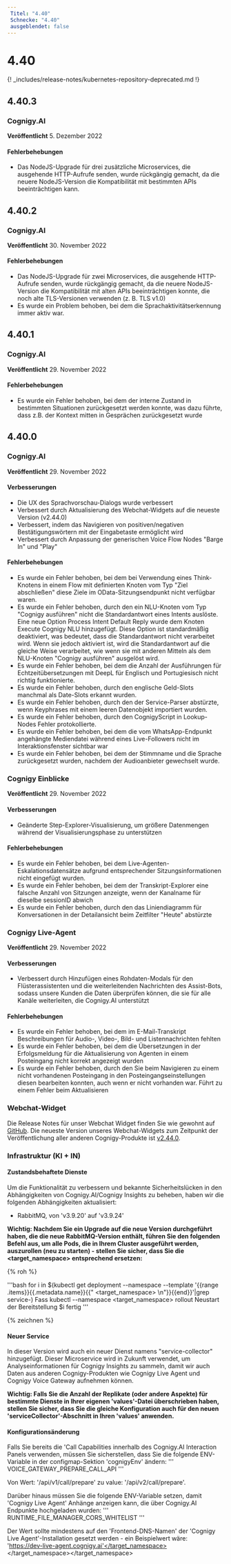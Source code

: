 ```yaml
---
 Titel: "4.40" 
 Schnecke: "4.40" 
 ausgeblendet: false 
---
```

# 4.40

{! _includes/release-notes/kubernetes-repository-deprecated.md !}

## 4.40.3

### Cognigy.AI

**Veröffentlicht** 5. Dezember 2022

#### Fehlerbehebungen
- Das NodeJS-Upgrade für drei zusätzliche Microservices, die ausgehende HTTP-Aufrufe senden, wurde rückgängig gemacht, da die neuere NodeJS-Version die Kompatibilität mit bestimmten APIs beeinträchtigen kann.

## 4.40.2

### Cognigy.AI

**Veröffentlicht** 30. November 2022

#### Fehlerbehebungen
- Das NodeJS-Upgrade für zwei Microservices, die ausgehende HTTP-Aufrufe senden, wurde rückgängig gemacht, da die neuere NodeJS-Version die Kompatibilität mit alten APIs beeinträchtigen konnte, die noch alte TLS-Versionen verwenden (z. B. TLS v1.0)
- Es wurde ein Problem behoben, bei dem die Sprachaktivitätserkennung immer aktiv war.

## 4.40.1

### Cognigy.AI

**Veröffentlicht** 29. November 2022

#### Fehlerbehebungen
- Es wurde ein Fehler behoben, bei dem der interne Zustand in bestimmten Situationen zurückgesetzt werden konnte, was dazu führte, dass z.B. der Kontext mitten in Gesprächen zurückgesetzt wurde

## 4.40.0

### Cognigy.AI

**Veröffentlicht** 29. November 2022

#### Verbesserungen
- Die UX des Sprachvorschau-Dialogs wurde verbessert
- Verbessert durch Aktualisierung des Webchat-Widgets auf die neueste Version (v2.44.0)
- Verbessert, indem das Navigieren von positiven/negativen Bestätigungswörtern mit der Eingabetaste ermöglicht wird
- Verbessert durch Anpassung der generischen Voice Flow Nodes "Barge In" und "Play"

#### Fehlerbehebungen
- Es wurde ein Fehler behoben, bei dem bei Verwendung eines Think-Knotens in einem Flow mit definierten Knoten vom Typ "Ziel abschließen" diese Ziele im OData-Sitzungsendpunkt nicht verfügbar waren.
- Es wurde ein Fehler behoben, durch den ein NLU-Knoten vom Typ "Cognigy ausführen" nicht die Standardantwort eines Intents auslöste. Eine neue Option Process Intent Default Reply wurde dem Knoten Execute Cognigy NLU hinzugefügt. Diese Option ist standardmäßig deaktiviert, was bedeutet, dass die Standardantwort nicht verarbeitet wird. Wenn sie jedoch aktiviert ist, wird die Standardantwort auf die gleiche Weise verarbeitet, wie wenn sie mit anderen Mitteln als dem NLU-Knoten "Cognigy ausführen" ausgelöst wird.
- Es wurde ein Fehler behoben, bei dem die Anzahl der Ausführungen für Echtzeitübersetzungen mit DeepL für Englisch und Portugiesisch nicht richtig funktionierte.
- Es wurde ein Fehler behoben, durch den englische Geld-Slots manchmal als Date-Slots erkannt wurden.
- Es wurde ein Fehler behoben, durch den der Service-Parser abstürzte, wenn Keyphrases mit einem leeren Datenobjekt importiert wurden.
- Es wurde ein Fehler behoben, durch den CognigyScript in Lookup-Nodes Fehler protokollierte.
- Es wurde ein Fehler behoben, bei dem die vom WhatsApp-Endpunkt angehängte Mediendatei während eines Live-Followers nicht im Interaktionsfenster sichtbar war
- Es wurde ein Fehler behoben, bei dem der Stimmname und die Sprache zurückgesetzt wurden, nachdem der Audioanbieter gewechselt wurde.

### Cognigy Einblicke

**Veröffentlicht** 29. November 2022

#### Verbesserungen
- Geänderte Step-Explorer-Visualisierung, um größere Datenmengen während der Visualisierungsphase zu unterstützen

#### Fehlerbehebungen
- Es wurde ein Fehler behoben, bei dem Live-Agenten-Eskalationsdatensätze aufgrund entsprechender Sitzungsinformationen nicht eingefügt wurden.
- Es wurde ein Fehler behoben, bei dem der Transkript-Explorer eine falsche Anzahl von Sitzungen anzeigte, wenn der Kanalname für dieselbe sessionID abwich
- Es wurde ein Fehler behoben, durch den das Liniendiagramm für Konversationen in der Detailansicht beim Zeitfilter "Heute" abstürzte

### Cognigy Live-Agent

**Veröffentlicht** 29. November 2022

#### Verbesserungen
- Verbessert durch Hinzufügen eines Rohdaten-Modals für den Flüsterassistenten und die weiterleitenden Nachrichten des Assist-Bots, sodass unsere Kunden die Daten überprüfen können, die sie für alle Kanäle weiterleiten, die Cognigy.AI unterstützt

#### Fehlerbehebungen
- Es wurde ein Fehler behoben, bei dem im E-Mail-Transkript Beschreibungen für Audio-, Video-, Bild- und Listennachrichten fehlten
- Es wurde ein Fehler behoben, bei dem die Übersetzungen in der Erfolgsmeldung für die Aktualisierung von Agenten in einem Posteingang nicht korrekt angezeigt wurden
- Es wurde ein Fehler behoben, durch den Sie beim Navigieren zu einem nicht vorhandenen Posteingang in den Posteingangseinstellungen diesen bearbeiten konnten, auch wenn er nicht vorhanden war. Führt zu einem Fehler beim Aktualisieren

### Webchat-Widget

Die Release Notes für unser Webchat Widget finden Sie wie gewohnt auf [GitHub](https://github.com/Cognigy/WebchatWidget/releases). Die neueste Version unseres Webchat-Widgets zum Zeitpunkt der Veröffentlichung aller anderen Cognigy-Produkte ist [v2.44.0](https://github.com/Cognigy/WebchatWidget/releases/tag/v2.44.0).

### Infrastruktur (KI + IN)

#### Zustandsbehaftete Dienste
Um die Funktionalität zu verbessern und bekannte Sicherheitslücken in den Abhängigkeiten von Cognigy.AI/Cognigy Insights zu beheben, haben wir die folgenden Abhängigkeiten aktualisiert:
- RabbitMQ, von 'v3.9.20' auf 'v3.9.24'

**Wichtig: Nachdem Sie ein Upgrade auf die neue Version durchgeführt haben, die die neue RabbitMQ-Version enthält, führen Sie den folgenden Befehl aus, um alle Pods, die in Ihrem Cluster ausgeführt werden, auszurollen (neu zu starten) - stellen Sie sicher, dass Sie die <target_namespace> entsprechend ersetzen:**

{% roh %}

'''bash
for i in $(kubectl get deployment --namespace --template '{{range .items}}{{.metadata.name}}{{" <target_namespace> \n"}}{{end}}'|grep service-)
Fass
kubectl --namespace <target_namespace> rollout Neustart der Bereitstellung $i
fertig
'''

{% zeichnen %}

#### Neuer Service
In dieser Version wird auch ein neuer Dienst namens "service-collector" hinzugefügt. Dieser Microservice wird in Zukunft verwendet, um Analyseinformationen für Cognigy Insights zu sammeln, damit wir auch Daten aus anderen Cognigy-Produkten wie Cognigy Live Agent und Cognigy Voice Gateway aufnehmen können.

**Wichtig: Falls Sie die Anzahl der Replikate (oder andere Aspekte) für bestimmte Dienste in Ihrer eigenen 'values'-Datei überschrieben haben, stellen Sie sicher, dass Sie die gleiche Konfiguration auch für den neuen 'serviceCollector'-Abschnitt in Ihren 'values' anwenden.**

#### Konfigurationsänderung
Falls Sie bereits die 'Call Capabilities innerhalb des Cognigy.AI Interaction Panels verwenden, müssen Sie sicherstellen, dass Sie die folgende ENV-Variable in der configmap-Sektion 'cognigyEnv' ändern:
'''
VOICE_GATEWAY_PREPARE_CALL_API
'''

Von Wert: '/api/v1/call/prepare' zu value: '/api/v2/call/prepare'.

Darüber hinaus müssen Sie die folgende ENV-Variable setzen, damit 'Cognigy Live Agent' Anhänge anzeigen kann, die über Cognigy.AI Endpunkte hochgeladen wurden:
'''
RUNTIME_FILE_MANAGER_CORS_WHITELIST
'''

Der Wert sollte mindestens auf den 'Frontend-DNS-Namen' der 'Cognigy Live Agent'-Installation gesetzt werden - ein Beispielwert wäre: 'https://dev-live-agent.cognigy.ai'</target_namespace></target_namespace></target_namespace>